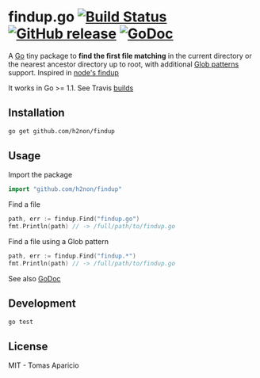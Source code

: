 # findup.go [![Build Status](https://travis-ci.org/h2non/findup.png)](https://travis-ci.org/h2non/findup) [![GitHub release](https://img.shields.io/github/tag/h2non/findup.svg)]() [![GoDoc](http://img.shields.io/badge/docs-GoDoc-blue.svg)]()

A [Go](http://golang.org) tiny package to **find the first file matching** in the current directory or the nearest ancestor directory up to root, with additional [Glob patterns](http://en.wikipedia.org/wiki/Glob_%28programming%29) support. Inspired in [node's findup](https://www.npmjs.com/package/findup)

It works in Go >= 1.1. See Travis [builds](https://travis-ci.org/h2non/findup)

## Installation

```bash
go get github.com/h2non/findup
```

## Usage

Import the package
```go
import "github.com/h2non/findup"
```

Find a file
```go
path, err := findup.Find("findup.go")
fmt.Println(path) // -> /full/path/to/findup.go
```

Find a file using a Glob pattern
```go
path, err := findup.Find("findup.*")
fmt.Println(path) // -> /full/path/to/findup.go
```

See also [GoDoc](https://godoc.org/github.com/h2non/findup)

## Development

```bash
go test
```

## License 

MIT - Tomas Aparicio
